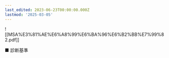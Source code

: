 ```yaml
---
last_edited: 2023-06-23T00:00:00.000Z
lastmod: '2025-03-05'
---
```





  

  

  

![[MSA%E3%81%AE%E6%A8%99%E6%BA%96%E6%B2%BB%E7%99%82.pdf]]

  

  

■ 診断基準
